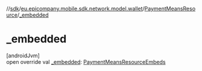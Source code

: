 //[sdk](../../../index.md)/[eu.epicompany.mobile.sdk.network.model.wallet](../index.md)/[PaymentMeansResource](index.md)/[_embedded](_embedded.md)

# _embedded

[androidJvm]\
open override val [_embedded](_embedded.md): [PaymentMeansResourceEmbeds](../-payment-means-resource-embeds/index.md)
